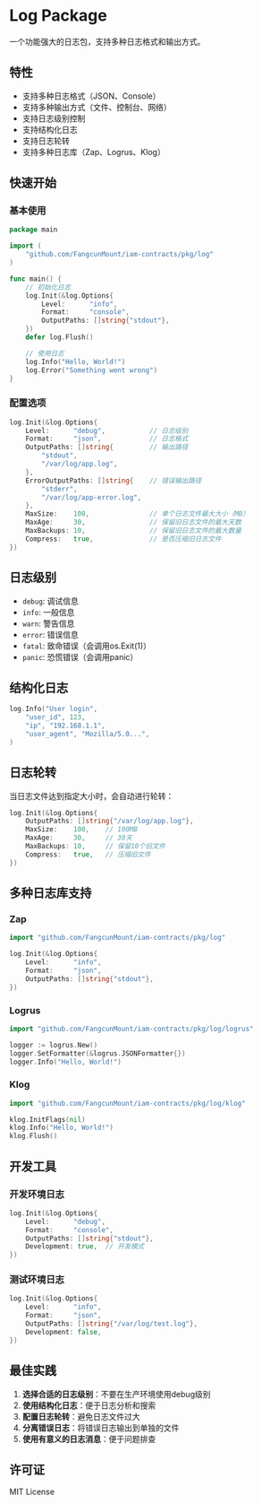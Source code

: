# Log Package

一个功能强大的日志包，支持多种日志格式和输出方式。

## 特性

- 支持多种日志格式（JSON、Console）
- 支持多种输出方式（文件、控制台、网络）
- 支持日志级别控制
- 支持结构化日志
- 支持日志轮转
- 支持多种日志库（Zap、Logrus、Klog）

## 快速开始

### 基本使用

```go
package main

import (
    "github.com/FangcunMount/iam-contracts/pkg/log"
)

func main() {
    // 初始化日志
    log.Init(&log.Options{
        Level:      "info",
        Format:     "console",
        OutputPaths: []string{"stdout"},
    })
    defer log.Flush()

    // 使用日志
    log.Info("Hello, World!")
    log.Error("Something went wrong")
}
```

### 配置选项

```go
log.Init(&log.Options{
    Level:      "debug",           // 日志级别
    Format:     "json",            // 日志格式
    OutputPaths: []string{         // 输出路径
        "stdout",
        "/var/log/app.log",
    },
    ErrorOutputPaths: []string{    // 错误输出路径
        "stderr",
        "/var/log/app-error.log",
    },
    MaxSize:    100,               // 单个日志文件最大大小（MB）
    MaxAge:     30,                // 保留旧日志文件的最大天数
    MaxBackups: 10,                // 保留旧日志文件的最大数量
    Compress:   true,              // 是否压缩旧日志文件
})
```

## 日志级别

- `debug`: 调试信息
- `info`: 一般信息
- `warn`: 警告信息
- `error`: 错误信息
- `fatal`: 致命错误（会调用os.Exit(1)）
- `panic`: 恐慌错误（会调用panic）

## 结构化日志

```go
log.Info("User login",
    "user_id", 123,
    "ip", "192.168.1.1",
    "user_agent", "Mozilla/5.0...",
)
```

## 日志轮转

当日志文件达到指定大小时，会自动进行轮转：

```go
log.Init(&log.Options{
    OutputPaths: []string{"/var/log/app.log"},
    MaxSize:    100,    // 100MB
    MaxAge:     30,     // 30天
    MaxBackups: 10,     // 保留10个旧文件
    Compress:   true,   // 压缩旧文件
})
```

## 多种日志库支持

### Zap

```go
import "github.com/FangcunMount/iam-contracts/pkg/log"

log.Init(&log.Options{
    Level:      "info",
    Format:     "json",
    OutputPaths: []string{"stdout"},
})
```

### Logrus

```go
import "github.com/FangcunMount/iam-contracts/pkg/log/logrus"

logger := logrus.New()
logger.SetFormatter(&logrus.JSONFormatter{})
logger.Info("Hello, World!")
```

### Klog

```go
import "github.com/FangcunMount/iam-contracts/pkg/log/klog"

klog.InitFlags(nil)
klog.Info("Hello, World!")
klog.Flush()
```

## 开发工具

### 开发环境日志

```go
log.Init(&log.Options{
    Level:      "debug",
    Format:     "console",
    OutputPaths: []string{"stdout"},
    Development: true,  // 开发模式
})
```

### 测试环境日志

```go
log.Init(&log.Options{
    Level:      "info",
    Format:     "json",
    OutputPaths: []string{"/var/log/test.log"},
    Development: false,
})
```

## 最佳实践

1. **选择合适的日志级别**：不要在生产环境使用debug级别
2. **使用结构化日志**：便于日志分析和搜索
3. **配置日志轮转**：避免日志文件过大
4. **分离错误日志**：将错误日志输出到单独的文件
5. **使用有意义的日志消息**：便于问题排查

## 许可证

MIT License
